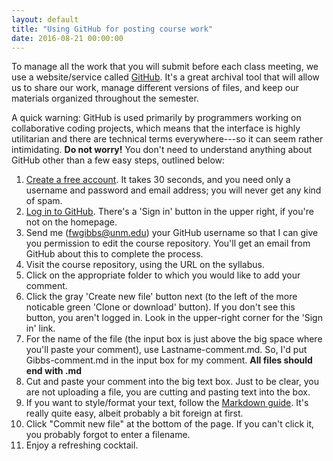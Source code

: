 ```yaml
---
layout: default 
title: "Using GitHub for posting course work"
date: 2016-08-21 00:00:00
---
```


To manage all the work that you will submit before each class meeting, we use a website/service called [GitHub](github.com). It's a great archival tool that will allow us to share our work, manage different versions of files, and keep our materials organized throughout the semester. 

A quick warning: GitHub is used primarily by programmers working on collaborative coding projects, which means that the interface is highly utilitarian and there are technical terms everywhere---so it can seem rather intimidating. **Do not worry!** You don't need to understand anything about GitHub other than a few easy steps, outlined below:

1. [Create a free account](https://github.com/join). It takes 30 seconds, and you need only a username and password and email address; you will never get any kind of spam.
2. [Log in to GitHub](https://github.com/login). There's a 'Sign in' button in the upper right, if you're not on the homepage.
3. Send me (fwgibbs@unm.edu) your GitHub username so that I can give you permission to edit the course repository. You'll get an email from GitHub about this to complete the process.
3. Visit the course repository, using the URL on the syllabus.
3. Click on the appropriate folder to which you would like to add your comment.
4. Click the gray 'Create new file' button next (to the left of the more noticable green 'Clone or download' button). If you don't see this button, you aren't logged in. Look in the upper-right corner for the 'Sign in' link.
5. For the name of the file (the input box is just above the big space where you'll paste your comment), use Lastname-comment.md. So, I'd put Gibbs-comment.md in the input box for my comment. **All files should end with .md**
6. Cut and paste your comment into the big text box. Just to be clear, you are not uploading a file, you are cutting and pasting text into the box.
7. If you want to style/format your text, follow the [Markdown guide](https://help.github.com/articles/basic-writing-and-formatting-syntax/). It's really quite easy, albeit probably a bit foreign at first.
8. Click "Commit new file" at the bottom of the page. If you can't click it, you probably forgot to enter a filename.
9. Enjoy a refreshing cocktail.
